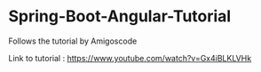 # Spring-Boot-Angular-Tutorial

Follows the tutorial by Amigoscode

Link to tutorial : https://www.youtube.com/watch?v=Gx4iBLKLVHk
